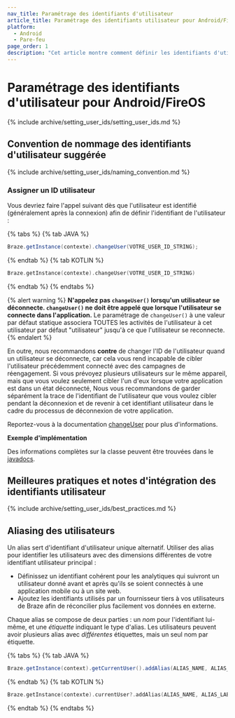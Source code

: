 ```yaml
---
nav_title: Paramétrage des identifiants d'utilisateur
article_title: Paramétrage des identifiants utilisateur pour Android/FireOS
platform:
  - Android
  - Pare-feu
page_order: 1
description: "Cet article montre comment définir les identifiants d'utilisateur dans votre application Android, suggérer des conventions de nommage des identifiants d'utilisateur et quelques bonnes pratiques."
---
```

 
# Paramétrage des identifiants d'utilisateur pour Android/FireOS

{% include archive/setting_user_ids/setting_user_ids.md %}

## Convention de nommage des identifiants d'utilisateur suggérée

{% include archive/setting_user_ids/naming_convention.md %}

### Assigner un ID utilisateur

Vous devriez faire l'appel suivant dès que l'utilisateur est identifié (généralement après la connexion) afin de définir l'identifiant de l'utilisateur :

{% tabs %}
{% tab JAVA %}

```java
Braze.getInstance(contexte).changeUser(VOTRE_USER_ID_STRING);
```

{% endtab %}
{% tab KOTLIN %}

```kotlin
Braze.getInstance(contexte).changeUser(VOTRE_USER_ID_STRING)
```

{% endtab %}
{% endtabs %}

{% alert warning %}
__N'appelez pas `changeUser()` lorsqu'un utilisateur se déconnecte. `changeUser()` ne doit être appelé que lorsque l'utilisateur se connecte dans l'application.__ Le paramétrage de `changeUser()` à une valeur par défaut statique associera TOUTES les activités de l'utilisateur à cet utilisateur par défaut "utilisateur" jusqu'à ce que l'utilisateur se reconnecte.
{% endalert %}

En outre, nous recommandons __contre__ de changer l'ID de l'utilisateur quand un utilisateur se déconnecte, car cela vous rend incapable de cibler l'utilisateur précédemment connecté avec des campagnes de réengagement. Si vous prévoyez plusieurs utilisateurs sur le même appareil, mais que vous voulez seulement cibler l'un d'eux lorsque votre application est dans un état déconnecté, Nous vous recommandons de garder séparément la trace de l'identifiant de l'utilisateur que vous voulez cibler pendant la déconnexion et de revenir à cet identifiant utilisateur dans le cadre du processus de déconnexion de votre application.

Reportez-vous à la documentation [changeUser][4] pour plus d'informations.

**Exemple d'implémentation**

Des informations complètes sur la classe peuvent être trouvées dans le [javadocs][4].

## Meilleures pratiques et notes d'intégration des identifiants utilisateur

{% include archive/setting_user_ids/best_practices.md %}

## Aliasing des utilisateurs

Un alias sert d'identifiant d'utilisateur unique alternatif. Utiliser des alias pour identifier les utilisateurs avec des dimensions différentes de votre identifiant utilisateur principal :

* Définissez un identifiant cohérent pour les analytiques qui suivront un utilisateur donné avant et après qu'ils se soient connectés à une application mobile ou à un site web.
* Ajoutez les identifiants utilisés par un fournisseur tiers à vos utilisateurs de Braze afin de réconcilier plus facilement vos données en externe.

Chaque alias se compose de deux parties : un _nom_ pour l'identifiant lui-même, et une _étiquette_ indiquant le type d'alias. Les utilisateurs peuvent avoir plusieurs alias avec _différentes_ étiquettes, mais un seul nom par étiquette.

{% tabs %}
{% tab JAVA %}

```java
Braze.getInstance(context).getCurrentUser().addAlias(ALIAS_NAME, ALIAS_LABEL);
```

{% endtab %}
{% tab KOTLIN %}

```kotlin
Braze.getInstance(contexte).currentUser?.addAlias(ALIAS_NAME, ALIAS_LABEL)
```

{% endtab %}
{% endtabs %}

[4]: https://appboy.github.io/appboy-android-sdk/javadocs/com/appboy/Appboy.html#changeUser-java.lang.String-
[4]: https://appboy.github.io/appboy-android-sdk/javadocs/com/appboy/Appboy.html#changeUser-java.lang.String-
